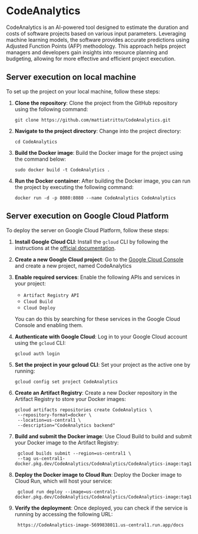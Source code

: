 # CodeAnalytics

CodeAnalytics is an AI-powered tool designed to estimate the duration and costs of software projects based on various input parameters. Leveraging machine learning models, the software provides accurate predictions using Adjusted Function Points (AFP) methodology. This approach helps project managers and developers gain insights into resource planning and budgeting, allowing for more effective and efficient project execution.

## Server execution on local machine

To set up the project on your local machine, follow these steps:

1. **Clone the repository**:
   Clone the project from the GitHub repository using the following command:

   ```
   git clone https://github.com/mattiatritto/CodeAnalytics.git
   ```
   
   
2. **Navigate to the project directory**: Change into the project directory:

   ```
   cd CodeAnalytics
   ```

3. **Build the Docker image**: Build the Docker image for the project using the command below:

   ```
   sudo docker build -t CodeAnalytics .
   ```

4. **Run the Docker container**: After building the Docker image, you can run the project by executing the following command:

   ```
   docker run -d -p 8080:8080 --name CodeAnalytics CodeAnalytics
   ```

## Server execution on Google Cloud Platform

To deploy the server on Google Cloud Platform, follow these steps:

1. **Install Google Cloud CLI**:
   Install the `gcloud` CLI by following the instructions at the [official documentation](https://cloud.google.com/sdk/docs/install).

2. **Create a new Google Cloud project**:
   Go to the [Google Cloud Console](https://console.cloud.google.com/) and create a new project, named CodeAnalytics

3. **Enable required services**:
   Enable the following APIs and services in your project:
   
   - `Artifact Registry API`
   - `Cloud Build`
   - `Cloud Deploy`

   You can do this by searching for these services in the Google Cloud Console and enabling them.

4. **Authenticate with Google Cloud**:
   Log in to your Google Cloud account using the `gcloud` CLI:

   ```
   gcloud auth login
   ```
   
4. **Set the project in your gcloud CLI**:
   Set your project as the active one by running:

   ```
   gcloud config set project CodeAnalytics
   ```

6. **Create an Artifact Registry**:
   Create a new Docker repository in the Artifact Registry to store your Docker images:

   ```
   gcloud artifacts repositories create CodeAnalytics \
    --repository-format=docker \
    --location=us-central1 \
    --description="CodeAnalytics backend"
   ```

6. **Build and submit the Docker image**: 
   Use Cloud Build to build and submit your Docker image to the Artifact Registry:

   ```
    gcloud builds submit --region=us-central1 \
    --tag us-central1-docker.pkg.dev/CodeAnalytics/CodeAnalytics/CodeAnalytics-image:tag1
   ```

7. **Deploy the Docker image to Cloud Run**: 
   Deploy the Docker image to Cloud Run, which will host your service:

   ```
    gcloud run deploy --image=us-central1-docker.pkg.dev/CodeAnalytics/CodeAnalytics/CodeAnalytics-image:tag1
   ```

8. **Verify the deployment**: 
   Once deployed, you can check if the service is running by accessing the following URL:

   ```
    https://CodeAnalytics-image-5699838011.us-central1.run.app/docs
   ```





   
   


   
